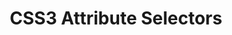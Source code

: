 ---
title: CSS3 Attribute Selectors
authors:
- christopher-schmitt
tags:
- TAG
- layout: article
---